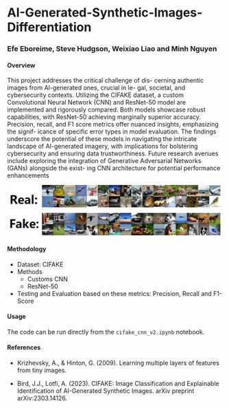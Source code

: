 # AI-Generated-Synthetic-Images-Differentiation
### Efe Eboreime, Steve Hudgson, Weixiao Liao and Minh Nguyen


#### Overview

This project addresses the critical challenge of dis-
cerning authentic images from AI-generated ones, crucial in le-
gal, societal, and cybersecurity contexts. Utilizing the CIFAKE
dataset, a custom Convolutional Neural Network (CNN) and
ResNet-50 model are implemented and rigorously compared.
Both models showcase robust capabilities, with ResNet-50
achieving marginally superior accuracy. Precision, recall, and
F1 score metrics offer nuanced insights, emphasizing the signif-
icance of specific error types in model evaluation. The findings
underscore the potential of these models in navigating the
intricate landscape of AI-generated imagery, with implications
for bolstering cybersecurity and ensuring data trustworthiness.
Future research avenues include exploring the integration of
Generative Adversarial Networks (GANs) alongside the exist-
ing CNN architecture for potential performance enhancements

![Dataset](dataset_samples.jpg)

#### Methodology

- Dataset: CIFAKE
- Methods
  - Customs CNN
  - ResNet-50
- Testing and Evaluation based on these metrics: Precision, Recall and F1-Score

#### Usage

The code can be run directly from the `cifake_cnn_v2.ipynb` notebook.

#### References

- Krizhevsky, A., & Hinton, G. (2009). Learning multiple layers of features from tiny images.

- Bird, J.J., Lotfi, A. (2023). CIFAKE: Image Classification and Explainable Identification of AI-Generated Synthetic Images. arXiv preprint arXiv:2303.14126.


